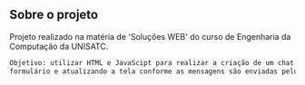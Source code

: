 <!-- SOBRE O PROJETO -->
## Sobre o projeto

Projeto realizado na matéria de 'Soluções WEB' do curso de Engenharia da Computação da UNISATC.

```bash
Objetivo: utilizar HTML e JavaScipt para realizar a criação de um chat de atendimento ao cliente, monitorando o envio de dados ao
formulário e atualizando a tela conforme as mensagens são enviadas pelo cliente ou atendente.
```
